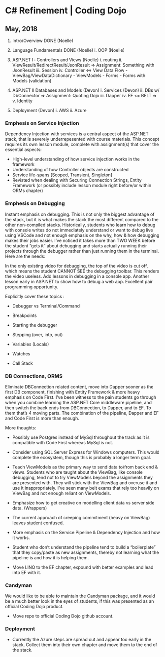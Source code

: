 # C# Refinement | Coding Dojo
## May, 2018

1) Intro/Overview DONE (Noelle)

2) Language Fundamentals DONE (Noelle)
    i. OOP (Noelle)

4) ASP.NET I : Controllers and Views (Noelle)
    i. routing
    ii. ViewResult/RedirectResult/JsonResult
        => Assignment: Something with JsonResult
    iii. Session
    iv. Controller <=> View Data Flow
        - ViewBag/ViewDataDictionary
        - ViewModels
        - Forms
        - Forms with Models (validation)
 
5) ASP.NET II Databases and Models (Devon)
    i. Services (Devon)
    ii. DBs w/ DbConnector
        => Assignment: Quoting Dojo
    iii. Dapper
    iv. EF
    <= BELT =>
    v. Identity

6) Deployment (Devon)
    i. AWS
    ii. Azure
### Emphesis on Service Injection

Dependency Injection with services is a central aspect of the ASP.NET stack, that is severely underrepesented with course materials.  This concept requires its own lesson module, complete with assignment(s) that cover the essential aspects:

- High-level understanding of how service injection works in the framework
- Understanding of how Controller objects are constructed
- Service life-spans [Scoped, Transient, Singleton]
- Revisted when dealing with Securing Connection Strings, Entity Framework (or possibly include lesson module right before/or within ORMs chapter)

### Emphesis on Debugging

Instant emphasis on debugging. This is not only the biggest advantage of the stack, but it is what makes the stack the most different compared to the other non-compiled stacks. Historically, students who learn how to debug with console writes do not immediately understand or want to debug live using VSCode and not enough emphasis on the why, how & how debugging makes their jobs easier. I’ve noticed it takes more than TWO WEEK before the student “gets it” about debugging and starts actually running their projects through the debugger rather than just running them in the terminal. Here are the needs:

In the only existing video for debugging, the top of the video is cut off, which means the student CANNOT SEE the debugging toolbar. This renders the video useless. Add lessons in debugging in a console app. Another lesson early in ASP.NET to show how to debug a web app. Excellent pair programming opportunity.

Explicitly cover these topics :

- Debugger vs Terminal/Command
- Breakpoints

- Starting the debugger

- Stepping (over, into, out)

- Variables (Locals)

- Watches

- Call Stack

### DB Connections, ORMS

Eliminate DBConnection related content, move into Dapper sooner as the first DB component, finishing with Entity Framework & more heavy emphasis on Code First. I’ve been witness to the pain students go through when you combine learning the ASP.NET Core middleware pipeline, and then switch the back ends from DBConnection, to Dapper, and to EF. To them that’s 4 moving parts. The combination of the pipeline, Dapper and EF and Code First is more than enough. 

More thoughts: 

- Possibly use Postgres instead of MySql throughout the track as it is compatible with Code First whereas MySql is not.

- Consider using SQL Server Express for Windows computers. This would complete the ecosystem, though this is probably a longer term goal.

- Teach ViewModels as the primary way to send data to/from back end & views. Students who are taught about the ViewBag, like console debugging, tend not to try ViewModels beyond the assignments they are presented with. They will stick with the ViewBag and overuse it and use it inappropriately. I’ve seen many belt exams that rely too heavily on ViewBag and not enough reliant on ViewModels.
 
- Emphasize how to get creative on modelling client data vs server side data. (Wrappers)

- The current approach of creeping commitment (heavy on ViewBag) leaves student confused.

- More emphasis on the Service Pipeline & Dependency Injection and how it works.

- Student who don’t understand the pipeline tend to build a “boilerplate” that they copy/paste as new assignments, thereby not learning what the pipeline is and how it is helping them.

- Move LINQ to the EF chapter, expound with better examples and lead into EF with it.

### Candyman

We would like to be able to maintain the Candyman package, and it would be a much better look in the eyes of students, if this was presented as an official Coding Dojo product.

- Move repo to official Coding Dojo github account.

### Deployment

- Currently the Azure steps are spread out and appear too early in the stack. Collect them into their own chapter and move them to the end of the stack.



